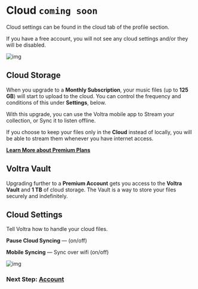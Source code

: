 # Cloud ``coming soon``

Cloud settings can be found in the cloud tab of the profile section.

If you have a free account, you will not see any cloud settings and/or they will be disabled.

![img](/screenshots/84_profile_cloud.png)

## Cloud Storage

When you upgrade to a **Monthly Subscription**, your music files (up to **125 GB**) will start to upload to the cloud. You can control the frequency and conditions of this under **Settings**, below.

With this upgrade, you can use the Voltra mobile app to Stream your collection, or Sync it to listen offline.

If you choose to keep your files only in the **Cloud** instead of locally, you will be able to stream them whenever you have internet access.

**[Learn More about Premium Plans](https://voltra.co/premium/)**

## Voltra Vault

Upgrading further to a **Premium Account** gets you access to the **Voltra Vault** and **1 TB** of cloud storage. The Vault is a way to store your files securely and indefinitely.

## Cloud Settings

Tell Voltra how to handle your cloud files.

**Pause Cloud Syncing** — (on/off)

**Mobile Syncing** — Sync over wifi (on/off)

![img](/screenshots/85_profile_cloud-settings.png)

### Next Step: **[Account](https://voltra.co/docs/account/)**
